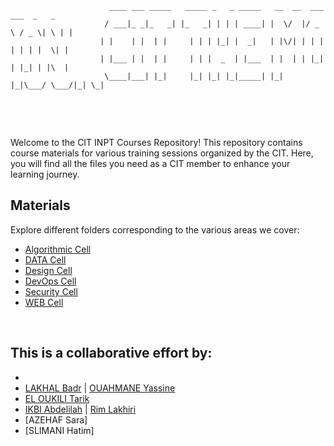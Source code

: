 ```
                      ____ ___ _____   _____ _   _ _____   __  __  ___   ___  _   _ 
                     / ___|_ _|_   _| |_   _| | | | ____| |  \/  |/ _ \ / _ \| \ | |
                    | |    | |  | |     | | | |_| |  _|   | |\/| | | | | | | |  \| |
                    | |___ | |  | |     | | |  _  | |___  | |  | | |_| | |_| | |\  |
                     \____|___| |_|     |_| |_| |_|_____| |_|  |_|\___/ \___/|_| \_|
                                                                                    
```




<br>
<br>



Welcome to the CIT INPT Courses Repository! This repository contains course materials for various training sessions organized by the CIT. Here, you will find all the files you need as a CIT member to enhance your learning journey.



## Materials

Explore different folders corresponding to the various areas we cover:
- [Algorithmic Cell](./24-25/AlgoCell)
- [DATA Cell](./24-25/DataCell)
- [Design Cell](./24-25/DesignCell)
- [DevOps Cell](./24-25/DevOpsCell)
- [Security Cell](./24-25/SecurityCell)
- [WEB Cell](./24-25/WebCell)



<br>

## This is a collaborative effort by:
  - 
  - [LAKHAL Badr](https://github.com/BALK-03) | [OUAHMANE Yassine](https://github.com/YassineOUAHMANE)
  - [EL OUKILI Tarik](https://github.com/TarikEloukili)
  - [IKBI Abdelilah](https://github.com/abde14-ik) | [Rim Lakhiri](https://github.com/rimalklola)
  - [AZEHAF Sara]
  - [SLIMANI Hatim]




